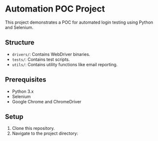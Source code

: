 # Automation POC Project

This project demonstrates a POC for automated login testing using Python and Selenium.

## Structure
- `drivers/`: Contains WebDriver binaries.
- `tests/`: Contains test scripts.
- `utils/`: Contains utility functions like email reporting.

## Prerequisites
- Python 3.x
- Selenium
- Google Chrome and ChromeDriver

## Setup
1. Clone this repository.
2. Navigate to the project directory:
